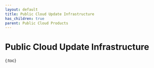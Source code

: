 ```yaml
---
layout: default
title: Public Cloud Update Infrastructure
has_children: true
parent: Public Cloud Products
---
```


# Public Cloud Update Infrastructure

{:toc}
